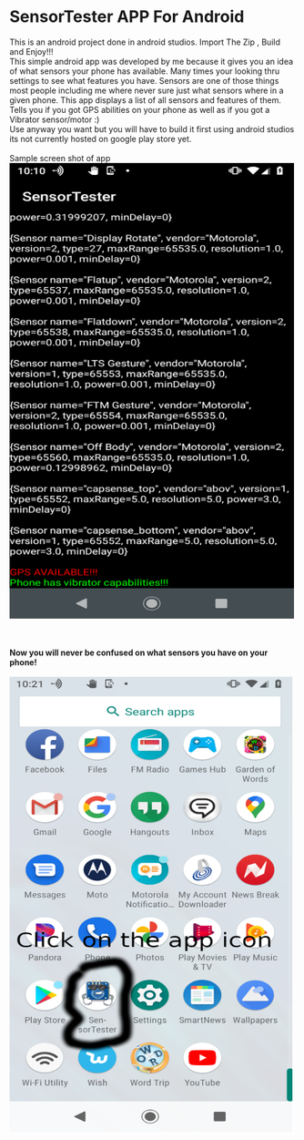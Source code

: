 <h1> SensorTester APP For Android  </h1>

This is an android project done in android studios. Import The Zip , Build and Enjoy!!!
<br>
This simple android app was developed by me because it gives you an idea of what sensors your phone has available. Many times your looking thru settings to see what features you have. Sensors are one of those things most people including me where never sure just what sensors where in a given phone. This app displays a list of all sensors and features of them. Tells you if you got GPS abilities on your phone as well as if you got a Vibrator sensor/motor :)
<br>
Use anyway you want but you will have to build it first using android studios its not currently hosted on google play store yet.
<br>
<br>
Sample screen shot of app <br>
 <img src="ScreenShotOFSensorTester.png" alt="SensorTester" width="500" height="800"> 
 
 <br>
 <br>
 <B>Now you will never be confused on what sensors you have on your phone!</B>
<br>
<br>
 <img src="SensorTesterICON.png" alt="SensorTester" width="500" height="800"> 
